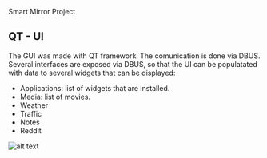 Smart Mirror Project

## QT - UI 
The GUI was made with QT framework. The comunication is done via DBUS. Several interfaces are exposed via DBUS, so that the UI can be populatated with data to several widgets that can be displayed:

* Applications: list of widgets that are installed.
* Media: list of movies.
* Weather
* Traffic
* Notes
* Reddit

![alt text](https://i.ibb.co/tzHcP1D/scrren.png)

